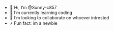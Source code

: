 - 👋 Hi, I’m @Sunny-c857
- 🌱 I’m currently learning coding
- 💞️ I’m looking to collaborate on whoever intrested
- ⚡ Fun fact: im a newbie 

<!---
Sunny-c857/Sunny-c857 is a ✨ special ✨ repository because its `README.md` (this file) appears on your GitHub profile.
You can click the Preview link to take a look at your changes.
--->
